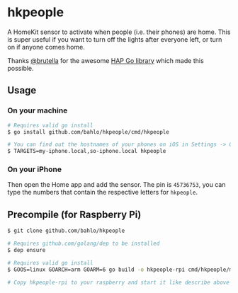# hkpeople

A HomeKit sensor to activate when people (i.e. their phones) are home.
This is super useful if you want to turn off the lights after everyone left, or turn on if anyone comes home.

Thanks [@brutella](https://github.com/brutella) for the awesome [HAP Go library](https://github.com/brutella/hc) which made this possible.

## Usage

### On your machine

```sh
# Requires valid go install
$ go install github.com/bahlo/hkpeople/cmd/hkpeople

# You can find out the hostnames of your phones on iOS in Settings -> General -> Info -> Name
$ TARGETS=my-iphone.local,so-iphone.local hkpeople
```

### On your iPhone
Then open the Home app and add the sensor.
The pin is `45736753`, you can type the numbers that contain the respective letters for `hkpeople`.

## Precompile (for Raspberry Pi)

```sh
$ git clone github.com/bahlo/hkpeople

# Requires github.com/golang/dep to be installed
$ dep ensure

# Requires valid go install
$ GOOS=linux GOARCH=arm GOARM=6 go build -o hkpeople-rpi cmd/hkpeople/main.go

# Copy hkpeople-rpi to your raspberry and start it like describe above
```

